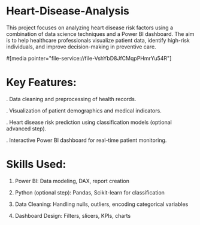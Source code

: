 # Heart-Disease-Analysis
This project focuses on analyzing heart disease risk factors using a combination of data science techniques and a Power BI dashboard. The aim is to help healthcare professionals visualize patient data, identify high-risk individuals, and improve decision-making in preventive care.

#[media pointer="file-service://file-VshYbD8JfCMqpPHmrYu54R"]


# Key Features:
. Data cleaning and preprocessing of health records.

. Visualization of patient demographics and medical indicators.

. Heart disease risk prediction using classification models (optional advanced step).

. Interactive Power BI dashboard for real-time patient monitoring.

# Skills Used:
1. Power BI: Data modeling, DAX, report creation

2. Python (optional step): Pandas, Scikit-learn for classification

3. Data Cleaning: Handling nulls, outliers, encoding categorical variables

4. Dashboard Design: Filters, slicers, KPIs, charts

